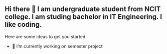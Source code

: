 ## Hi there 👋 I am undergraduate student from NCIT college. I am studing bachelor in IT Engineering. I like coding.

Here are some ideas to get you started:

- 🔭 I’m currently working on semester project


